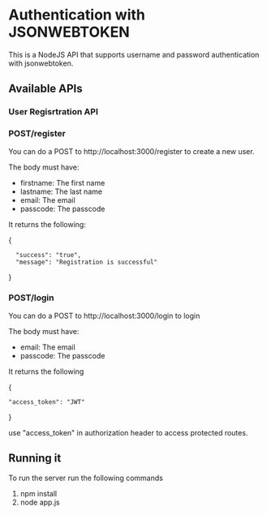 # Authentication with JSONWEBTOKEN
This is a NodeJS API that supports username and password authentication with jsonwebtoken.

## Available APIs
### User Regisrtration API

### POST/register
You can do a POST to http://localhost:3000/register to create a new user.

The body must have:

- firstname: The first name
- lastname: The last name
- email: The email
- passcode: The passcode

It returns the following:
        
  {
  
      "success": "true",  
      "message": "Registration is successful"
      
  }

### POST/login
You can do a POST to http://localhost:3000/login to login 

The body must have:

- email: The email
- passcode: The passcode

It returns the following

{

    "access_token": "JWT"
    
}

use "access_token" in authorization header to access protected routes.

## Running it
To run the server run the following commands
1. npm install
2. node app.js
